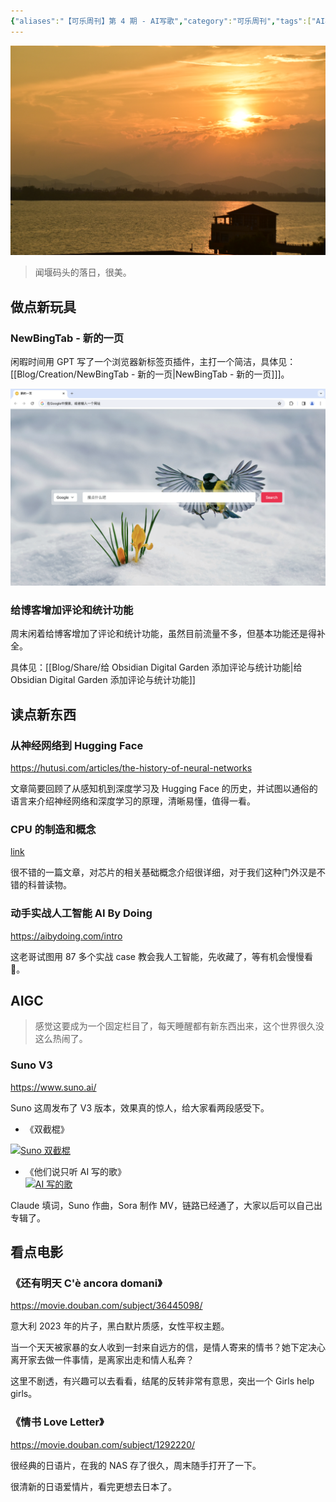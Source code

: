 ```yaml
---
{"aliases":"【可乐周刊】第 4 期 - AI写歌","category":"可乐周刊","tags":["AI写歌","浏览器插件","博客"],"status":"published","link":"NA","date created":"2024-03-24 Sun 17:45:01","date modified":"2024-03-24 Sun 21:46:22","dg-publish":true,"permalink":"/Blog/Weekly/【可乐周刊】第 4 期 - AI写歌/","dgPassFrontmatter":true}
---
```


![8520A42E-5F94-4CD3-86D0-83F895CEE21C](https://github.com/Yunz93/PicRepo/raw/main/image/%E9%97%BB%E5%A0%B0%E7%A0%81%E5%A4%B4%E8%90%BD%E6%97%A5.jpeg)

>闻堰码头的落日，很美。

## 做点新玩具

### NewBingTab - 新的一页

闲暇时间用 GPT 写了一个浏览器新标签页插件，主打一个简洁，具体见：[[Blog/Creation/NewBingTab - 新的一页\|NewBingTab - 新的一页]]]。

![Pasted image 20240323143125](https://github.com/Yunz93/PicRepo/raw/main/image/NewBingTab.png)

### 给博客增加评论和统计功能

周末闲着给博客增加了评论和统计功能，虽然目前流量不多，但基本功能还是得补全。

具体见：[[Blog/Share/给 Obsidian Digital Garden 添加评论与统计功能\|给 Obsidian Digital Garden 添加评论与统计功能]]

## 读点新东西

### 从神经网络到 Hugging Face

<https://hutusi.com/articles/the-history-of-neural-networks>

文章简要回顾了从感知机到深度学习及 Hugging Face 的历史，并试图以通俗的语言来介绍神经网络和深度学习的原理，清晰易懂，值得一看。

### CPU 的制造和概念

[link](https://plantegg.github.io/2021/06/01/CPU的制造和概念)

很不错的一篇文章，对芯片的相关基础概念介绍很详细，对于我们这种门外汉是不错的科普读物。

### 动手实战人工智能 AI By Doing

<https://aibydoing.com/intro>

这老哥试图用 87 多个实战 case 教会我人工智能，先收藏了，等有机会慢慢看🤣。

## AIGC

>感觉这要成为一个固定栏目了，每天睡醒都有新东西出来，这个世界很久没这么热闹了。

### Suno V3

<https://www.suno.ai/>

Suno 这周发布了 V3 版本，效果真的惊人，给大家看两段感受下。

- 《双截棍》

[![Suno 双截棍](https://i.ytimg.com/vi/PYRuxFdNAlA/hqdefault.jpg)](https://youtu.be/PYRuxFdNAlA?si=UMUACqw1iLejAoVD "Suno 双截棍")

- 《他们说只听 AI 写的歌》  
[![AI 写的歌](https://i.ytimg.com/vi/xHsXydrDle0/hqdefault.jpg)](https://www.youtube.com/watch?v=xHsXydrDle0 "AI 写的歌")

Claude 填词，Suno 作曲，Sora 制作 MV，链路已经通了，大家以后可以自己出专辑了。

## 看点电影

### 《还有明天 C'è ancora domani》

<https://movie.douban.com/subject/36445098/>

意大利 2023 年的片子，黑白默片质感，女性平权主题。

当一个天天被家暴的女人收到一封来自远方的信，是情人寄来的情书？她下定决心离开家去做一件事情，是离家出走和情人私奔？

这里不剧透，有兴趣可以去看看，结尾的反转非常有意思，突出一个 Girls help girls。

### 《情书 Love Letter》

<https://movie.douban.com/subject/1292220/>

很经典的日语片，在我的 NAS 存了很久，周末随手打开了一下。

很清新的日语爱情片，看完更想去日本了。
